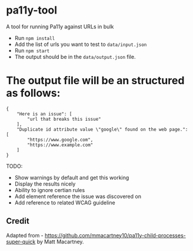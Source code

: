 # pa11y-tool

A tool for running Pa11y against URLs in bulk

-   Run `npm install`
-   Add the list of urls you want to test to `data/input.json`
-   Run `npm start`
-   The output should be in the `data/output.json` file.

# The output file will be an structured as follows:

```
{
    "Here is an issue": [
        "url that breaks this issue"
    ],
    "Duplicate id attribute value \"google\" found on the web page.": [
        "https://www.google.com",
        "https://www.example.com"
    ]
}
```

TODO:

-   Show warnings by default and get this working
-   Display the results nicely
-   Ability to ignore certian rules
-   Add element reference the issue was discovered on
-   Add reference to related WCAG guideline

## Credit

Adapted from - https://github.com/mmacartney10/pa11y-child-processes-super-quick by Matt Macartney.
